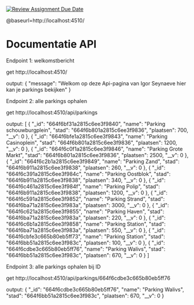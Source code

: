 [![Review Assignment Due Date](https://classroom.github.com/assets/deadline-readme-button-24ddc0f5d75046c5622901739e7c5dd533143b0c8e959d652212380cedb1ea36.svg)](https://classroom.github.com/a/5ykzvLV4)


@baseurl=http://localhost:4510/



# Documentatie API

Endpoint 1: welkomstbericht

get http://localhost:4510/

output: {
  "message": "Welkom op deze Api-pagina van Igor Seynaeve hier kan je parkings bekijken"
}

Endpoint 2: alle parkings ophalen

get http://localhost:4510/api/parkings

output: [
  {
    "_id": "664f6bf31a2815c6ee3f9840",
    "name": "Parking schouwburgplein",
    "stad": "664f6b801a2815c6ee3f9836",
    "plaatsen": 700,
    "__v": 0
  },
  {
    "_id": "664f6bfe1a2815c6ee3f9843",
    "name": "Parking Casinoplein",
    "stad": "664f6b801a2815c6ee3f9836",
    "plaatsen": 1200,
    "__v": 0
  },
  {
    "_id": "664f6c0f1a2815c6ee3f9846",
    "name": "Parking Grote Markt",
    "stad": "664f6b801a2815c6ee3f9836",
    "plaatsen": 2500,
    "__v": 0
  },
  {
    "_id": "664f6c2b1a2815c6ee3f9849",
    "name": "Parking Zand",
    "stad": "664f6b911a2815c6ee3f9838",
    "plaatsen": 260,
    "__v": 0
  },
  {
    "_id": "664f6c391a2815c6ee3f984c",
    "name": "Parking Oostblok",
    "stad": "664f6b911a2815c6ee3f9838",
    "plaatsen": 340,
    "__v": 0
  },
  {
    "_id": "664f6c461a2815c6ee3f984f",
    "name": "Parking Polip",
    "stad": "664f6b911a2815c6ee3f9838",
    "plaatsen": 1200,
    "__v": 0
  },
  {
    "_id": "664f6c591a2815c6ee3f9852",
    "name": "Parking Strand",
    "stad": "664f6ba71a2815c6ee3f983a",
    "plaatsen": 3000,
    "__v": 0
  },
  {
    "_id": "664f6c621a2815c6ee3f9855",
    "name": "Parking Haven",
    "stad": "664f6ba71a2815c6ee3f983a",
    "plaatsen": 220,
    "__v": 0
  },
  {
    "_id": "664f6c6b1a2815c6ee3f9858",
    "name": "Parking Station",
    "stad": "664f6ba71a2815c6ee3f983a",
    "plaatsen": 550,
    "__v": 0
  },
  {
    "_id": "664f6cbfe3c665b80eb5ff73",
    "name": "Parking Station",
    "stad": "664f6bb51a2815c6ee3f983c",
    "plaatsen": 100,
    "__v": 0
  },
  {
    "_id": "664f6cdbe3c665b80eb5ff76",
    "name": "Parking Walivs",
    "stad": "664f6bb51a2815c6ee3f983c",
    "plaatsen": 670,
    "__v": 0
  }
]

Endpoint 3: alle parkings ophalen bij ID

get http://localhost:4510/api/parkings/664f6cdbe3c665b80eb5ff76

output: {
  "_id": "664f6cdbe3c665b80eb5ff76",
  "name": "Parking Walivs",
  "stad": "664f6bb51a2815c6ee3f983c",
  "plaatsen": 670,
  "__v": 0
}